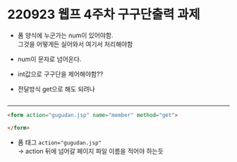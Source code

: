 # 220923 웹프 4주차 구구단출력 과제

* 폼 양식에 누군가는 num이 있어야함.  
    그것을 어떻게든 실어와서 여기서 처리해야함
* num이 문자로 넘어온다. 
* int값으로 구구단을 제어해야함??


* 전달방식 get으로 해도 되려나

```html

```

---

```html
<form action="gugudan.jsp" name="member" method="get">

</form>
```

* 폼 태그 `action="gugudan.jsp"`   
-> action 뒤에 넘어갈 페이지 파일 이름을 적어야 하는듯